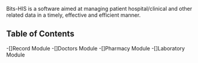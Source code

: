 Bits-HIS is a software aimed at managing patient hospital/clinical 
and other related data in a timely, effective and efficient manner.
## Table of Contents
-[]Record Module
-[]Doctors Module
-[]Pharmacy Module
-[]Laboratory Module
